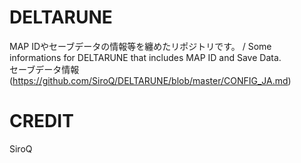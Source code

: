# DELTARUNE
MAP IDやセーブデータの情報等を纏めたリポジトリです。 / Some informations for DELTARUNE that includes MAP ID and Save Data.  
セーブデータ情報(https://github.com/SiroQ/DELTARUNE/blob/master/CONFIG_JA.md)
# CREDIT
SiroQ
